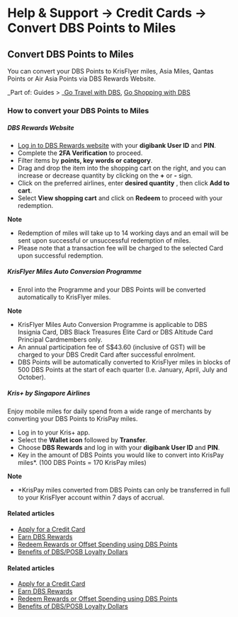 # Help & Support -> Credit Cards -> Convert DBS Points to Miles

## Convert DBS Points to Miles

You can convert your DBS Points to KrisFlyer miles, Asia Miles, Qantas Points or Air Asia Points via DBS Rewards Website.

_Part of: Guides > _[Go Travel with DBS](https://www.dbs.com.sg/personal/support/guide-travel.html), [Go Shopping with DBS](https://www.dbs.com.sg/personal/support/guide-shopping.html)

### How to convert your DBS Points to Miles

#####  DBS Rewards Website

  * [Log in to DBS Rewards website](https://rewards.dbs.com/Home.aspx) with your **digibank User ID** and **PIN**.
  * Complete the **2FA Verification** to proceed.
  * Filter items by **points, key words or category**.
  * Drag and drop the item into the shopping cart on the right, and you can increase or decrease quantity by clicking on the **+** or **-** sign.
  * Click on the preferred airlines, enter **desired quantity** , then click **Add to cart**.
  * Select **View shopping cart** and click on **Redeem** to proceed with your redemption.

**Note**

  * Redemption of miles will take up to 14 working days and an email will be sent upon successful or unsuccessful redemption of miles. 
  * Please note that a transaction fee will be charged to the selected Card upon successful redemption.



#####  KrisFlyer Miles Auto Conversion Programme

  * Enrol into the Programme and your DBS Points will be converted automatically to KrisFlyer miles.

**Note**

  * KrisFlyer Miles Auto Conversion Programme is applicable to DBS Insignia Card, DBS Black Treasures Elite Card or DBS Altitude Card Principal Cardmembers only.
  * An annual participation fee of S$43.60 (inclusive of GST) will be charged to your DBS Credit Card after successful enrolment.
  * DBS Points will be automatically converted to KrisFlyer miles in blocks of 500 DBS Points at the start of each quarter (I.e. January, April, July and October).



#####  Kris+ by Singapore Airlines

Enjoy mobile miles for daily spend from a wide range of merchants by converting your DBS Points to KrisPay miles. 

  * Log in to your Kris+ app.
  * Select the **Wallet icon** followed by **Transfer**.
  * Choose **DBS Rewards** and log in with your **digibank User ID** and **PIN**.
  * Key in the amount of DBS Points you would like to convert into KrisPay miles*. (100 DBS Points = 170 KrisPay miles)

**Note**

  * *KrisPay miles converted from DBS Points can only be transferred in full to your KrisFlyer account within 7 days of accrual.



#### Related articles

  * [Apply for a Credit Card](https://www.dbs.com.sg/personal/support/card-application-new-card.html)
  * [Earn DBS Rewards](https://www.dbs.com.sg/personal/support/card-rewards-earn-dbs-points.html)
  * [Redeem Rewards or Offset Spending using DBS Points](https://www.dbs.com.sg/personal/support/card-rewards-redeeming-dbs-points.html)
  * [Benefits of DBS/POSB Loyalty Dollars](https://www.dbs.com.sg/personal/support/card-rewards-daily$safra$.html)



#### Related articles

  * [Apply for a Credit Card](https://www.dbs.com.sg/personal/support/card-application-new-card.html)
  * [Earn DBS Rewards](https://www.dbs.com.sg/personal/support/card-rewards-earn-dbs-points.html)
  * [Redeem Rewards or Offset Spending using DBS Points](https://www.dbs.com.sg/personal/support/card-rewards-redeeming-dbs-points.html)
  * [Benefits of DBS/POSB Loyalty Dollars](https://www.dbs.com.sg/personal/support/card-rewards-daily$safra$.html)


